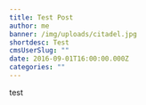 ```yaml
---
title: Test Post
author: me
banner: /img/uploads/citadel.jpg
shortdesc: Test
cmsUserSlug: ""
date: 2016-09-01T16:00:00.000Z
categories: ""
---
```


test